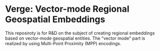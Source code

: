 # Verge: Vector-mode Regional Geospatial Embeddings

This reposiroty is for R&D on the subject of creating regional embeddings 
based on vector-mode geospatial entities. 
The "vector mode" part is realized by using Multi-Point Proximity (MPP) encodings.
